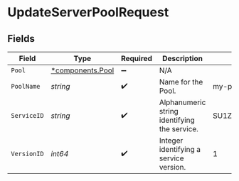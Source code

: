 # UpdateServerPoolRequest


## Fields

| Field                                               | Type                                                | Required                                            | Description                                         | Example                                             |
| --------------------------------------------------- | --------------------------------------------------- | --------------------------------------------------- | --------------------------------------------------- | --------------------------------------------------- |
| `Pool`                                              | [*components.Pool](../../models/components/pool.md) | :heavy_minus_sign:                                  | N/A                                                 |                                                     |
| `PoolName`                                          | *string*                                            | :heavy_check_mark:                                  | Name for the Pool.                                  | my-pool                                             |
| `ServiceID`                                         | *string*                                            | :heavy_check_mark:                                  | Alphanumeric string identifying the service.        | SU1Z0isxPaozGVKXdv0eY                               |
| `VersionID`                                         | *int64*                                             | :heavy_check_mark:                                  | Integer identifying a service version.              | 1                                                   |